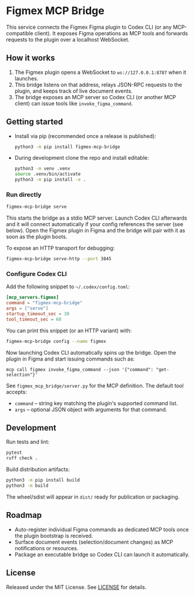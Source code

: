 # Figmex MCP Bridge

This service connects the Figmex Figma plugin to Codex CLI (or any MCP-compatible client). It exposes Figma operations as MCP tools and forwards requests to the plugin over a localhost WebSocket.

## How it works

1. The Figmex plugin opens a WebSocket to `ws://127.0.0.1:8787` when it launches.
2. This bridge listens on that address, relays JSON-RPC requests to the plugin, and keeps track of live document events.
3. The bridge exposes an MCP server so Codex CLI (or another MCP client) can issue tools like `invoke_figma_command`.

## Getting started

- Install via pip (recommended once a release is published):
  ```bash
  python3 -m pip install figmex-mcp-bridge
  ```
- During development clone the repo and install editable:
  ```bash
  python3 -m venv .venv
  source .venv/bin/activate
  python3 -m pip install -e .
  ```

### Run directly

```bash
figmex-mcp-bridge serve
```

This starts the bridge as a stdio MCP server. Launch Codex CLI afterwards and it will connect automatically if your config references the server (see below). Open the Figmex plugin in Figma and the bridge will pair with it as soon as the plugin boots.

To expose an HTTP transport for debugging:

```bash
figmex-mcp-bridge serve-http --port 3845
```

### Configure Codex CLI

Add the following snippet to `~/.codex/config.toml`:

```toml
[mcp_servers.figmex]
command = "figmex-mcp-bridge"
args = ["serve"]
startup_timeout_sec = 30
tool_timeout_sec = 60
```

You can print this snippet (or an HTTP variant) with:

```bash
figmex-mcp-bridge config --name figmex
```

Now launching Codex CLI automatically spins up the bridge. Open the plugin in Figma and start issuing commands such as:

```
mcp call figmex invoke_figma_command --json '{"command": "get-selection"}'
```

See `figmex_mcp_bridge/server.py` for the MCP definition. The default tool accepts:

- `command` – string key matching the plugin's supported command list.
- `args` – optional JSON object with arguments for that command.

## Development

Run tests and lint:

```bash
pytest
ruff check .
```

Build distribution artifacts:

```bash
python3 -m pip install build
python3 -m build
```

The wheel/sdist will appear in `dist/` ready for publication or packaging.

## Roadmap

- Auto-register individual Figma commands as dedicated MCP tools once the plugin bootstrap is received.
- Surface document events (selection/document changes) as MCP notifications or resources.
- Package an executable bridge so Codex CLI can launch it automatically.

## License

Released under the MIT License. See [LICENSE](LICENSE) for details.
